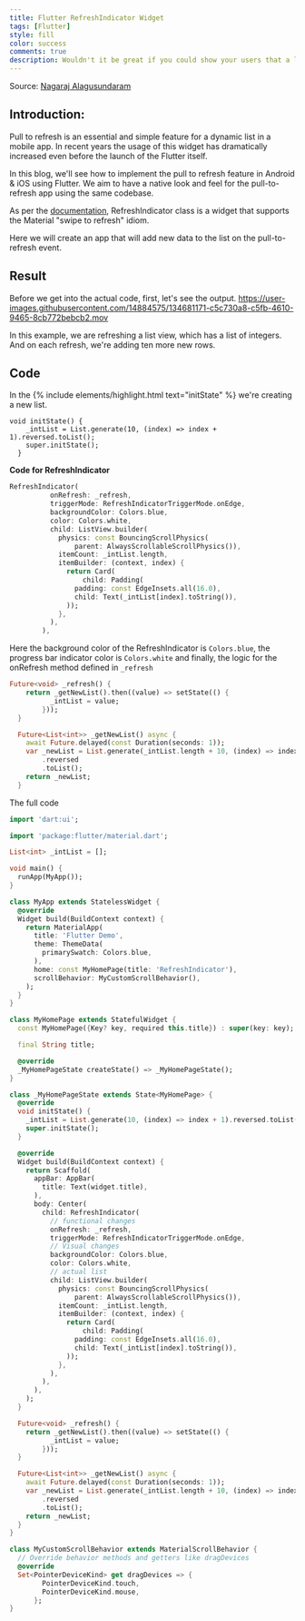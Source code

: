 ```yaml
---
title: Flutter RefreshIndicator Widget
tags: [Flutter]
style: fill
color: success
comments: true
description: Wouldn't it be great if you could show your users that a list is refreshing? With RefreshIndicator you can! Learn how to set up the widget and customize the refresh icon.
---
```


Source: [Nagaraj Alagusundaram](https://www.nagaraj.com.au)

## Introduction:

Pull to refresh is an essential and simple feature for a dynamic list in a mobile app. In recent years the usage of this widget has dramatically increased even before the launch of the Flutter itself. 

In this blog, we'll see how to implement the pull to refresh feature in Android & iOS using Flutter. We aim to have a native look and feel for the pull-to-refresh app using the same codebase.

As per the [documentation](https://api.flutter.dev/flutter/material/RefreshIndicator-class.html), RefreshIndicator class is a widget that supports the Material "swipe to refresh" idiom.

Here we will create an app that will add new data to the list on the pull-to-refresh event.

## Result

Before we get into the actual code, first, let's see the output.
https://user-images.githubusercontent.com/14884575/134681171-c5c730a8-c5fb-4610-9465-8cb772bebcb2.mov

In this example, we are refreshing a list view, which has a list of integers. And on each refresh, we're adding ten more new rows.

## Code

In the {% include elements/highlight.html text="initState" %} we're creating a new list.

```
void initState() {
    _intList = List.generate(10, (index) => index + 1).reversed.toList();
    super.initState();
  }
```

**Code for RefreshIndicator**

```dart
RefreshIndicator(
          onRefresh: _refresh,
          triggerMode: RefreshIndicatorTriggerMode.onEdge,
          backgroundColor: Colors.blue,
          color: Colors.white,
          child: ListView.builder(
            physics: const BouncingScrollPhysics(
                parent: AlwaysScrollableScrollPhysics()),
            itemCount: _intList.length,
            itemBuilder: (context, index) {
              return Card(
                  child: Padding(
                padding: const EdgeInsets.all(16.0),
                child: Text(_intList[index].toString()),
              ));
            },
          ),
        ),
```

Here the background color of the RefreshIndicator is ```Colors.blue```, the progress bar indicator color is ```Colors.white``` and finally, the logic for the onRefresh method defined in ```_refresh```

```dart
Future<void> _refresh() {
    return _getNewList().then((value) => setState(() {
          _intList = value;
        }));
  }

  Future<List<int>> _getNewList() async {
    await Future.delayed(const Duration(seconds: 1));
    var _newList = List.generate(_intList.length + 10, (index) => index + 1)
        .reversed
        .toList();
    return _newList;
  }
```

The full code

```dart
import 'dart:ui';

import 'package:flutter/material.dart';

List<int> _intList = [];

void main() {
  runApp(MyApp());
}

class MyApp extends StatelessWidget {
  @override
  Widget build(BuildContext context) {
    return MaterialApp(
      title: 'Flutter Demo',
      theme: ThemeData(
        primarySwatch: Colors.blue,
      ),
      home: const MyHomePage(title: 'RefreshIndicator'),
      scrollBehavior: MyCustomScrollBehavior(),
    );
  }
}

class MyHomePage extends StatefulWidget {
  const MyHomePage({Key? key, required this.title}) : super(key: key);

  final String title;

  @override
  _MyHomePageState createState() => _MyHomePageState();
}

class _MyHomePageState extends State<MyHomePage> {
  @override
  void initState() {
    _intList = List.generate(10, (index) => index + 1).reversed.toList();
    super.initState();
  }

  @override
  Widget build(BuildContext context) {
    return Scaffold(
      appBar: AppBar(
        title: Text(widget.title),
      ),
      body: Center(
        child: RefreshIndicator(
          // functional changes
          onRefresh: _refresh,
          triggerMode: RefreshIndicatorTriggerMode.onEdge,
          // Visual changes
          backgroundColor: Colors.blue,
          color: Colors.white,
          // actual list
          child: ListView.builder(
            physics: const BouncingScrollPhysics(
                parent: AlwaysScrollableScrollPhysics()),
            itemCount: _intList.length,
            itemBuilder: (context, index) {
              return Card(
                  child: Padding(
                padding: const EdgeInsets.all(16.0),
                child: Text(_intList[index].toString()),
              ));
            },
          ),
        ),
      ),
    );
  }

  Future<void> _refresh() {
    return _getNewList().then((value) => setState(() {
          _intList = value;
        }));
  }

  Future<List<int>> _getNewList() async {
    await Future.delayed(const Duration(seconds: 1));
    var _newList = List.generate(_intList.length + 10, (index) => index + 1)
        .reversed
        .toList();
    return _newList;
  }
}

class MyCustomScrollBehavior extends MaterialScrollBehavior {
  // Override behavior methods and getters like dragDevices
  @override
  Set<PointerDeviceKind> get dragDevices => {
        PointerDeviceKind.touch,
        PointerDeviceKind.mouse,
      };
}
```